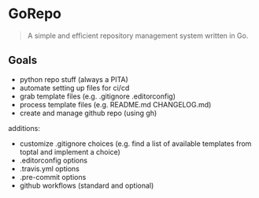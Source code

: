 # GoRepo

> A simple and efficient repository management system written in Go.

## Goals
- python repo stuff (always a PITA)
- automate setting up files for ci/cd
- grab template files (e.g. .gitignore .editorconfig)
- process template files (e.g. README.md CHANGELOG.md)
- create and manage github repo (using gh)

additions:

- customize .gitignore choices (e.g. find a list of available
templates from toptal and implement a choice)
- .editorconfig options
- .travis.yml options
- .pre-commit options
- github workflows (standard and optional)
